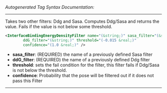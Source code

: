 _Autogenerated Tag Syntax Documentation:_

---
Takes two other filters: Ddg and Sasa. Computes Ddg/Sasa and returns the value. Fails if the value is not below some threshold.

```xml
<InterfaceBindingEnergyDensityFilter name="(&string;)" sasa_filter="(&string;)"
        ddG_filter="(&string;)" threshold="(-0.015 &real;)"
        confidence="(1.0 &real;)" />
```

-   **sasa_filter**: (REQUIRED) the name of a previously defined Sasa filter
-   **ddG_filter**: (REQUIRED) the name of a previously defined Ddg filter
-   **threshold**: sets the fail condition for the filter, this filter fails if Ddg/Sasa is not below the threshold.
-   **confidence**: Probability that the pose will be filtered out if it does not pass this Filter

---
